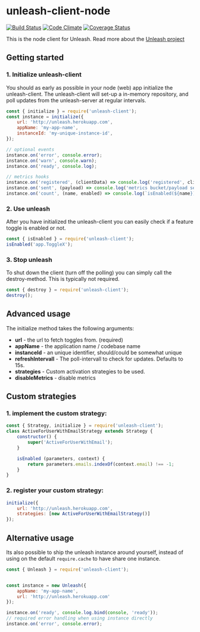 # unleash-client-node
[![Build Status](https://travis-ci.org/Unleash/unleash-client-node.svg?branch=master)](https://travis-ci.org/Unleash/unleash-client-node)
[![Code Climate](https://codeclimate.com/github/Unleash/unleash-client-node/badges/gpa.svg)](https://codeclimate.com/github/Unleash/unleash-client-node)
[![Coverage Status](https://coveralls.io/repos/github/Unleash/unleash-client-node/badge.svg?branch=master)](https://coveralls.io/github/Unleash/unleash-client-node?branch=master)

This is the node client for Unleash. Read more about the [Unleash project](https://github.com/finn-no/unleash)

## Getting started

### 1. Initialize unleash-client
You should as early as possible in your node (web) app initialize the
unleash-client.  The unleash-client will set-up a in-memory repository,
and poll updates from the unleash-server at regular intervals.

```js
const { initialize } = require('unleash-client');
const instance = initialize({
    url: 'http://unleash.herokuapp.com',
    appName: 'my-app-name',
    instanceId: 'my-unique-instance-id',
});

// optional events
instance.on('error', console.error);
instance.on('warn', console.warn);
instance.on('ready', console.log);

// metrics hooks
instance.on('registered', (clientData) => console.log('registered', clientData));
instance.on('sent', (payload) => console.log('metrics bucket/payload sent', payload));
instance.on('count', (name, enabled) => console.log(`isEnabled(${name}) returned ${enabled}`));
```

### 2. Use unleash
After you have initialized the unleash-client you can easily check if a feature
toggle is enabled or not.

```js
const { isEnabled } = require('unleash-client');
isEnabled('app.ToggleX');
```

### 3. Stop unleash
To shut down the client (turn off the polling) you can simply call the
destroy-method. This is typically not required.

```js
const { destroy } = require('unleash-client');
destroy();
```




## Advanced usage
The initialize method takes the following arguments:

- **url** - the url to fetch toggles from. (required)
- **appName** - the application name / codebase name
- **instanceId** - an unique identifier, should/could be somewhat unique
- **refreshIntervall** - The poll-intervall to check for updates. Defaults to 15s.
- **strategies** - Custom activation strategies to be used.
- **disableMetrics** - disable metrics


## Custom strategies

### 1. implement the custom strategy:
```js
const { Strategy, initialize } = require('unleash-client');
class ActiveForUserWithEmailStrategy extends Strategy {
    constructor() {
        super('ActiveForUserWithEmail');
    }

    isEnabled (parameters, context) {
        return parameters.emails.indexOf(context.email) !== -1;
    }
}
```

### 2. register your custom strategy:

```js
initialize({
    url: 'http://unleash.herokuapp.com',
    strategies: [new ActiveForUserWithEmailStrategy()]
});
```

## Alternative usage
Its also possible to ship the unleash instance around yourself, instead of using on the default `require.cache` to have share one instance.

```js
const { Unleash } = require('unleash-client');


const instance = new Unleash({
    appName: 'my-app-name',
    url: 'http://unleash.herokuapp.com'
});

instance.on('ready', console.log.bind(console, 'ready'));
// required error handling when using instance directly
instance.on('error', console.error);

```
